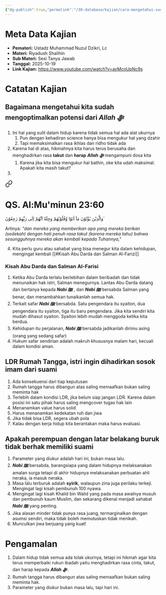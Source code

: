 ```yaml
---
{"dg-publish":true,"permalink":"/30-database/kajian/cara-mengetahui-sudah-optimalkan-potensi/","tags":["kajian"]}
---
```





# Meta Data Kajian 
<div><ul class="dataview list-view-ul"><li><span><strong>Pemateri:</strong> Ustadz Muhammad Nuzul Dzikri, Lc</span></li><li><span><strong>Materi:</strong> Riyadush Shalihin</span></li><li><span><strong>Sub Materi:</strong> Sesi Tanya Jawab</span></li><li><span><strong>Tanggal:</strong> 2025-10-19</span></li><li><span><strong>Link Kajian:</strong> <a rel="noopener nofollow" class="external-link" href="https://www.youtube.com/watch?v=ayMcnUpNc9s" target="_blank">https://www.youtube.com/watch?v=ayMcnUpNc9s</a></span></li></ul></div>

# Catatan Kajian
## Bagaimana mengetahui kita sudah mengoptimalkan potensi dari ***Allah ﷻ*** 
1. Ini hal yang sulit dalam hidup karena tidak semua hal ada alat ukurnya
	1. Pun dengan kehadiran science hanya bisa mengukur hal yang dzahir
	2. Tapi memaksimalkan rasa ikhlas dan ridho tidak ada
2. Karena hal di atas, hikmahnya kita harus terus berusaha dan menghadirkan rasa **takut** dan **harap** ***Allah ﷻ*** mengampuni dosa kita
	1. Karena jika kita bisa mengukur hal bathin, oke kita udah maksimal. Apakah kita masih takut?
3. 
<div class="transclusion internal-embed is-loaded"><a class="markdown-embed-link" href="/30-database/al-quran/all-surah/#qs-al-mu-minun-23-60" aria-label="Open link"><svg xmlns="http://www.w3.org/2000/svg" width="24" height="24" viewBox="0 0 24 24" fill="none" stroke="currentColor" stroke-width="2" stroke-linecap="round" stroke-linejoin="round" class="svg-icon lucide-link"><path d="M10 13a5 5 0 0 0 7.54.54l3-3a5 5 0 0 0-7.07-7.07l-1.72 1.71"></path><path d="M14 11a5 5 0 0 0-7.54-.54l-3 3a5 5 0 0 0 7.07 7.07l1.71-1.71"></path></svg></a><div class="markdown-embed">



# QS. Al:Mu'minun 23:60
وَالَّذِيْنَ يُؤْتُوْنَ مَآ اٰتَوْا وَّقُلُوْبُهُمْ وَجِلَةٌ اَنَّهُمْ اِلٰى رَبِّهِمْ رٰجِعُوْنَ ۙ

Artinya: *"dan mereka yang memberikan apa yang mereka berikan (sedekah) dengan hati penuh rasa takut (karena mereka tahu) bahwa sesungguhnya mereka akan kembali kepada Tuhannya,"*



</div></div>

4. Kita perlu guru atau sahabat yang bisa menegur kita dalam kehidupan, mengingat kembali [[#Kisah Abu Darda dan Salman Al-Farizi]]


### Kisah Abu Darda dan Salman Al-Farisi
1. Ketika Abu Darda terlalu berlebihan dalam beribadah dan tidak menunaikan hak istri, Salman menegurnya. Lantas Abu Darda datang dan bertanya kepada ***Nabi ﷺ*** , dan ***Nabi ﷺ*** bersabda Salman yang benar, dan menambahkan tunaikanlah semua hak.
2. Terkait safar ***Nabi ﷺ*** bersabda. Satu pengendara itu syaiton, dua pengendara itu syaiton, tiga itu baru pengendara. Jika kita sendiri kita mudah dihasut syaiton. Syaiton lebih mudah menggoda ketika kita berdua.
3. Kehidupan itu perjalanan, ***Nabi ﷺ*** bersabda jadikanlah dirimu asing (orang yang sedang safar)
4. Hukum safar sendirian adalah makruh khususnya malam hari, kecuali dalam kondisi aman.

## LDR Rumah Tangga, istri ingin dihadirkan sosok imam dari suami
1. Ada konsekuensi dari tiap keputusan
2. Rumah tangga harus dibangun atas saling memaafkan bukan saling meminta hak
3. Terlebih dalam kondisi LDR, jika belum siap jangan LDR. Karena dalam posisi ini satu pihak harus saling mengcover tugas hak lain
4. Menanamkan value harus solid
5. Harus menanamkan kedekatan ruh dan jiwa
6. Jika tidak bisa LDR, segera ubah pola
7. Kalau dengan kerja hidup kita berantakan maka harus evaluasi.

## Apakah perempuan dengan latar belakang buruk tidak berhak memiliki suami
1. Parameter yang diukur adalah hari ini, bukan masa lalu.
2. ***Nabi ﷺ*** bersabda, barangsiapa yang dalam hidupnya melaksanakan amalan surga tetapi di akhir hidupnya melaksanakan perbuatan ahli neraka, ia masuk neraka.
3. Masa lalu terburuk adalah **syirik**, walaupun zina juga perilaku terkeji. Mengingat lagi kisah pembunuh 100 nyawa. 
4. Mengingat lagi kisah Khalid bin Walid yang pada masa awalnya musuh dan pembunuh kaum Muslim, dan sekarang dikenal menjadi sahabat ***Nabi ﷺ*** yang penting.
5. Jika alasan minder tidak punya rasa juang, termarginalkan dengan asumsi sendiri, maka tidak boleh memutuskan tidak menikah.
6. Munculkan jiwa berjuang yang kuat!

# Pengamalan
1. Dalam hidup tidak semua ada tolak ukurnya, tetapi ini hikmah agar kita terus memperbaiki rukun ibadah yaitu menghadirkan rasa cinta, takut, dan harap kepada ***Allah ﷻ*** .
2. Rumah tangga harus dibangun atas saling memaafkan bukan saling meminta hak.
3. Parameter yang diukur bukan masa lalu, tapi hari ini.
 
 